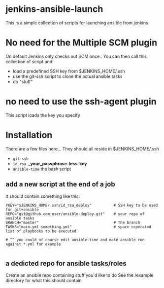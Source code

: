 # jenkins-ansible-launch
This is a simple collection of scripts for launching ansible from jenkins


# No need for the Multiple SCM plugin
On default Jenkins only checks out SCM once..
You can then call this collection of script and:
- load a predefined SSH key from $JENKINS_HOME/.ssh
- use the git-ssh script to clone the actual ansible tasks
- do "stuff"

# no need to use the ssh-agent plugin
This script loads the key you specify

# Installation

There are a few files here... They should all reside in $JENKINS_HOME/.ssh

- ```git-ssh```
- ```id_rsa_```_**your_passphrase-less-key**
- ```ansible-time``` the bash script

## add a new script at the end of a job

It should contain something like this:

```
PKEY="$JENKINS_HOME/.ssh/id_rsa_deploy"          # SSH key to be used for git+ansible
REPO="git@github.com:user/ansible-deploy.git"    # your repo of ansible tasks
BRANCH="master"                                  # The branch
TASKS="main.yml something.yml"                   # space seperated list of playbooks to be executed

# ^^ you could of course edit ansible-time and make ansible run against *.yml for example


```

## a dedicted repo for ansible tasks/roles
Create an ansible repo containing stuff you'd like to do
See the /example directory for what this should contain

